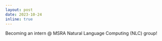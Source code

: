 ```yaml
---
layout: post
date: 2023-10-24
inline: true
---
```


Becoming an intern @ MSRA Natural Language Computing (NLC) group! 
